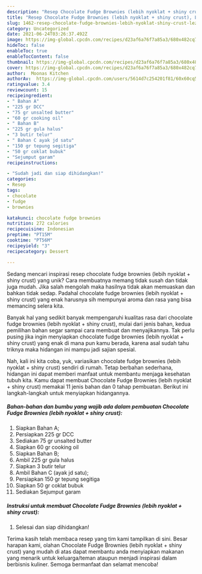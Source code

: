 ```yaml
---
description: "Resep Chocolate Fudge Brownies (lebih nyoklat + shiny crust), Lezat Sekali"
title: "Resep Chocolate Fudge Brownies (lebih nyoklat + shiny crust), Lezat Sekali"
slug: 1462-resep-chocolate-fudge-brownies-lebih-nyoklat-shiny-crust-lezat-sekali
category: Uncategorized
date: 2021-06-24T03:26:37.492Z
image: https://img-global.cpcdn.com/recipes/d23af6a76f7a85a3/680x482cq70/chocolate-fudge-brownies-lebih-nyoklat-shiny-crust-foto-resep-utama.jpg
hideToc: false
enableToc: true
enableTocContent: false
thumbnail: https://img-global.cpcdn.com/recipes/d23af6a76f7a85a3/680x482cq70/chocolate-fudge-brownies-lebih-nyoklat-shiny-crust-foto-resep-utama.jpg
cover: https://img-global.cpcdn.com/recipes/d23af6a76f7a85a3/680x482cq70/chocolate-fudge-brownies-lebih-nyoklat-shiny-crust-foto-resep-utama.jpg
author:  Moonas Kitchen
authorAv:  https://img-global.cpcdn.com/users/5614d7c254201f81/60x60cq50/avatar.jpg
ratingvalue: 3.4
reviewcount: 15
recipeingredient:
- " Bahan A"
- "225 gr DCC"
- "75 gr unsalted butter"
- "60 gr cooking oil"
- " Bahan B"
- "225 gr gula halus"
- "3 butir telur"
- " Bahan C ayak jd satu"
- "150 gr tepung segitiga"
- "50 gr coklat bubuk"
- "Sejumput garam"
recipeinstructions:

- "Sudah jadi dan siap dihidangkan!"
categories:
- Resep
tags:
- chocolate
- fudge
- brownies

katakunci: chocolate fudge brownies 
nutrition: 272 calories
recipecuisine: Indonesian
preptime: "PT15M"
cooktime: "PT56M"
recipeyield: "3"
recipecategory: Dessert

---
```



Sedang mencari inspirasi resep chocolate fudge brownies (lebih nyoklat + shiny crust) yang unik? Cara membuatnya memang tidak susah dan tidak juga mudah. Jika salah mengolah maka hasilnya tidak akan memuaskan dan bahkan tidak sedap. Padahal chocolate fudge brownies (lebih nyoklat + shiny crust) yang enak harusnya sih mempunyai aroma dan rasa yang bisa memancing selera kita.




Banyak hal yang sedikit banyak mempengaruhi kualitas rasa dari chocolate fudge brownies (lebih nyoklat + shiny crust), mulai dari jenis bahan, kedua pemilihan bahan segar sampai cara membuat dan menyajikannya. Tak perlu pusing jika ingin menyiapkan chocolate fudge brownies (lebih nyoklat + shiny crust) yang enak di mana pun kamu berada, karena asal sudah tahu triknya maka hidangan ini mampu jadi sajian spesial.


Nah, kali ini kita coba, yuk, variasikan chocolate fudge brownies (lebih nyoklat + shiny crust) sendiri di rumah. Tetap berbahan sederhana, hidangan ini dapat memberi manfaat untuk membantu menjaga kesehatan tubuh kita. Kamu dapat membuat Chocolate Fudge Brownies (lebih nyoklat + shiny crust) memakai 11 jenis bahan dan 0 tahap pembuatan. Berikut ini langkah-langkah untuk menyiapkan hidangannya.

<!--inarticleads1-->

##### Bahan-bahan dan bumbu yang wajib ada dalam pembuatan Chocolate Fudge Brownies (lebih nyoklat + shiny crust):

1. Siapkan  Bahan A;
1. Persiapkan 225 gr DCC
1. Sediakan 75 gr unsalted butter
1. Siapkan 60 gr cooking oil
1. Siapkan  Bahan B;
1. Ambil 225 gr gula halus
1. Siapkan 3 butir telur
1. Ambil  Bahan C (ayak jd satu);
1. Persiapkan 150 gr tepung segitiga
1. Siapkan 50 gr coklat bubuk
1. Sediakan Sejumput garam




<!--inarticleads2-->

##### Instruksi untuk membuat Chocolate Fudge Brownies (lebih nyoklat + shiny crust):


1. Selesai dan siap dihidangkan!



Terima kasih telah membaca resep yang tim kami tampilkan di sini. Besar harapan kami, olahan Chocolate Fudge Brownies (lebih nyoklat + shiny crust) yang mudah di atas dapat membantu anda menyiapkan makanan yang menarik untuk keluarga/teman ataupun menjadi inspirasi dalam berbisnis kuliner. Semoga bermanfaat dan selamat mencoba!
